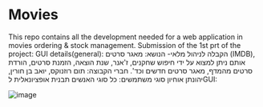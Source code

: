 # Movies
This repo contains all the development needed for a web application in movies ordering &amp; stock management. 
Submission of the 1st prt of the project: GUI details(general):
הקבלה לניהול מלאי- הנושא: מאגר סרטים (IMDB), אותם ניתן למצוא על ידי חיפוש שחקנים, ז'אנר, שנת הוצאה, הזמנת סרטים, הורדת סרטים מהמדף, מאגר סרטים חדשים וכד'. 
חברי הקבוצה: תום רוזנוקס, יואב בן חורין, יהונתן אוחיון
סוגי משתמשים: כל סוגי האנשים 
תבנית  אופציונאלית לGUI: 

![image](https://user-images.githubusercontent.com/49618587/169826675-b7f61558-86e0-49b9-926f-64b067605891.png)
























